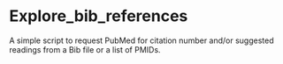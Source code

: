# Explore_bib_references
A simple script to request PubMed for citation number and/or suggested readings from a Bib file  or a list of PMIDs.
